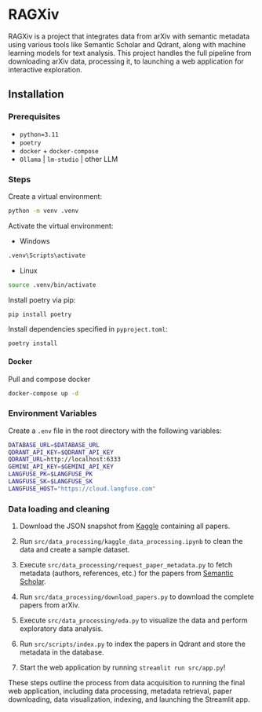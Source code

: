 # RAGXiv
RAGXiv is a project that integrates data from arXiv with semantic metadata using various tools like Semantic Scholar and Qdrant, along with machine learning models for text analysis. This project handles the full pipeline from downloading arXiv data, processing it, to launching a web application for interactive exploration.

## Installation

### Prerequisites
- `python=3.11`
- `poetry`
- `docker` + `docker-compose`
- `Ollama` | `lm-studio` | other LLM


### Steps

Create a virtual environment:
```bash
python -m venv .venv
```

Activate the virtual environment:

- Windows
```bash
.venv\Scripts\activate 
```

- Linux
```bash
source .venv/bin/activate
```

Install poetry via pip:  
```bash 
pip install poetry
```

Install dependencies specified in `pyproject.toml`:
```bash
poetry install
```

#### Docker
Pull and compose docker
```bash
docker-compose up -d
```

### Environment Variables
Create a `.env` file in the root directory with the following variables:
```bash
DATABASE_URL=$DATABASE_URL
QDRANT_API_KEY=$QDRANT_API_KEY
QDRANT_URL=http://localhost:6333
GEMINI_API_KEY=$GEMINI_API_KEY
LANGFUSE_PK=$LANGFUSE_PK
LANGFUSE_SK=$LANGFUSE_SK
LANGFUSE_HOST="https://cloud.langfuse.com"
```

### Data loading and cleaning

1. Download the JSON snapshot from [Kaggle](https://www.kaggle.com/datasets/Cornell-University/arxiv) containing all papers.

2. Run `src/data_processing/kaggle_data_processing.ipynb` to clean the data and create a sample dataset.

3. Execute `src/data_processing/request_paper_metadata.py` to fetch metadata (authors, references, etc.) for the papers from [Semantic Scholar](https://www.semanticscholar.org/).

4. Run `src/data_processing/download_papers.py` to download the complete papers from arXiv.

5. Execute `src/data_processing/eda.py` to visualize the data and perform exploratory data analysis.

6. Run `src/scripts/index.py` to index the papers in Qdrant and store the metadata in the database.

7. Start the web application by running `streamlit run src/app.py`!

These steps outline the process from data acquisition to running the final web application, including data processing, metadata retrieval, paper downloading, data visualization, indexing, and launching the Streamlit app.
